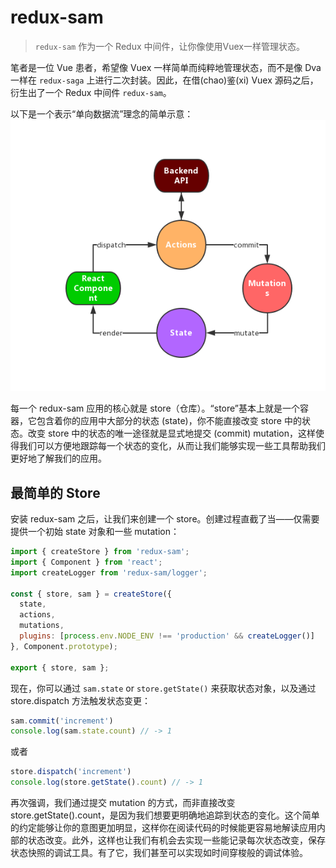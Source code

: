 # redux-sam

> `redux-sam` 作为一个 Redux 中间件，让你像使用Vuex一样管理状态。

笔者是一位 Vue 患者，希望像 Vuex 一样简单而纯粹地管理状态，而不是像 Dva 一样在 `redux-saga` 上进行二次封装。因此，在借(chao)鉴(xi) Vuex 源码之后，衍生出了一个 Redux 中间件 `redux-sam`。

以下是一个表示“单向数据流”理念的简单示意：
![redux-sam](../img/redux-sam.png)

每一个 redux-sam 应用的核心就是 store（仓库）。“store”基本上就是一个容器，它包含着你的应用中大部分的状态 (state)，你不能直接改变 store 中的状态。改变 store 中的状态的唯一途径就是显式地提交 (commit) mutation，这样使得我们可以方便地跟踪每一个状态的变化，从而让我们能够实现一些工具帮助我们更好地了解我们的应用。

## 最简单的 Store

安装 redux-sam 之后，让我们来创建一个 store。创建过程直截了当——仅需要提供一个初始 state 对象和一些 mutation：

```js
import { createStore } from 'redux-sam';
import { Component } from 'react';
import createLogger from 'redux-sam/logger';

const { store, sam } = createStore({
  state,
  actions,
  mutations,
  plugins: [process.env.NODE_ENV !== 'production' && createLogger()]
}, Component.prototype);

export { store, sam };

```

现在，你可以通过 `sam.state` or `store.getState()` 来获取状态对象，以及通过 store.dispatch 方法触发状态变更：

```js
sam.commit('increment')
console.log(sam.state.count) // -> 1

```

或者

```js
store.dispatch('increment')
console.log(store.getState().count) // -> 1

```

再次强调，我们通过提交 mutation 的方式，而非直接改变 store.getState().count，是因为我们想要更明确地追踪到状态的变化。这个简单的约定能够让你的意图更加明显，这样你在阅读代码的时候能更容易地解读应用内部的状态改变。此外，这样也让我们有机会去实现一些能记录每次状态改变，保存状态快照的调试工具。有了它，我们甚至可以实现如时间穿梭般的调试体验。
